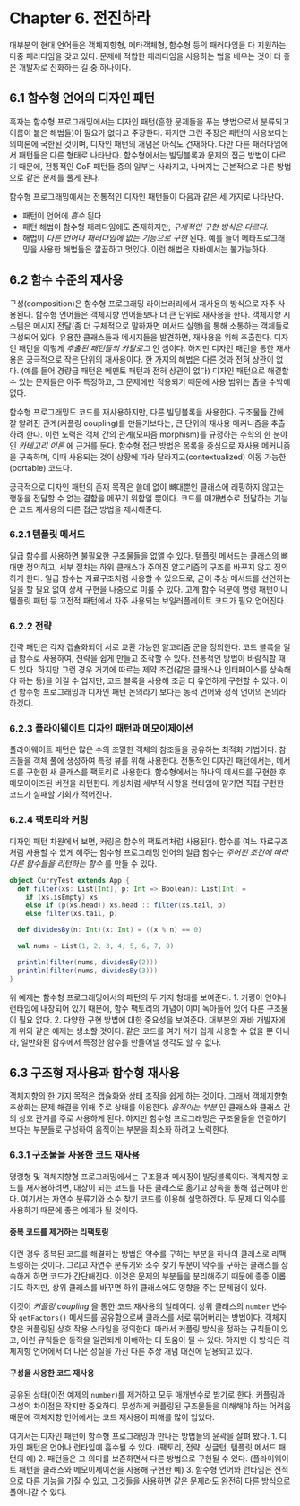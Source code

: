 # Chapter 6. 전진하라

대부분의 현대 언어들은 객체지향형, 메타객체형, 함수형 등의 패러다임을 다 지원하는 다중 패러다임을 갖고 있다. 문제에 적합한 패러다임을 사용하는 법을 배우는 것이 더 좋은 개발자로 진화하는 길 중 하나이다.

## 6.1 함수형 언어의 디자인 패턴

혹자는 함수형 프로그래밍에서는 디자인 패턴\(흔한 문제들을 푸는 방법으로서 분류되고 이름이 붙은 해법들\)이 필요가 없다고 주장한다. 하지만 그런 주장은 패턴의 사용보다는 의미론에 국한된 것이며, 디자인 패턴의 개념은 아직도 건재하다. 다만 다른 패러다임에서 패턴들은 다른 형태로 나타난다. 함수형에서는 빌딩블록과 문제의 접근 방법이 다르기 때문에, 전통적인 GoF 패턴들 중의 일부는 사라지고, 나머지는 근본적으로 다른 방법으로 같은 문제를 풀게 된다.

함수형 프로그래밍에서는 전통적인 디자인 패턴들이 다음과 같은 세 가지로 나타난다.

* 패턴이 언어에 _흡수_ 된다.
* 패턴 해법이 함수형 패러다임에도 존재하지만, _구체적인 구현 방식은 다르다._
* 해법이 _다른 언어나 패러다임에 없는 기능으로 구현_ 된다. 예를 들어 메타프로그래밍을 사용한 해법들은 깔끔하고 멋있다. 이런 해법은 자바에서는 불가능하다.

## 6.2 함수 수준의 재사용

구성\(composition\)은 함수형 프로그래밍 라이브러리에서 재사용의 방식으로 자주 사용된다. 함수형 언어들은 객체지향 언어들보다 더 큰 단위로 재사용을 한다. 객체지향 시스템은 메시지 전달\(좀 더 구체적으로 말하자면 메서드 실행\)을 통해 소통하는 객체들로 구성되어 있다. 유용한 클래스들과 메시지들을 발견하면, 재사용을 위해 추출한다. 디자인 패턴을 이렇게 _추출된 패턴들의 카탈로그_ 인 셈이다. 하지만 디자인 패턴을 통한 재사용은 궁극적으로 작은 단위의 재사용이다. 한 가지의 해법은 다른 것과 전혀 상관이 없다. \(예를 들어 경량급 패턴은 메멘토 패턴과 전혀 상관이 없다\) 디자인 패턴으로 해결할 수 있는 문제들은 아주 특정하고, 그 문제에만 적용되기 때문에 사용 범위는 좁을 수밖에 없다.

함수형 프로그래밍도 코드를 재사용하지만, 다른 빌딩블록을 사용한다. 구조물들 간에 잘 알려진 관계\(커플링 coupling\)를 만들기보다는, 큰 단위의 재사용 메커니즘을 추출하려 한다. 이런 노력은 객체 간의 관계\(모피즘 morphism\)를 규정하는 수학의 한 분야인 _카테고리 이론_ 에 근거를 둔다. 함수형 접근 방법은 목록을 중심으로 재사용 메커니즘을 구축하며, 이때 사용되는 것이 상황에 따라 달라지고\(contextualized\) 이동 가능한\(portable\) 코드다.

궁극적으로 디자인 패턴의 존재 목적은 쓸데 없이 뼈대뿐인 클래스에 래핑하지 않고는 행동을 전달할 수 없는 결함을 메꾸기 위함일 뿐이다. 코드를 매개변수로 전달하는 기능은 코드 재사용의 다른 접근 방법을 제시해준다.

### 6.2.1 템플릿 메서드

일급 함수를 사용하면 불필요한 구조물들을 없앨 수 있다. 템플릿 메서드는 클래스의 뼈대만 정의하고, 세부 절차는 하위 클래스가 주어진 알고리즘의 구조를 바꾸지 않고 정의하게 한다. 일급 함수는 자료구조처럼 사용할 수 있으므로, 굳이 추상 메서드를 선언하는 일을 할 필요 없이 상세 구현을 나중으로 미룰 수 있다. 고계 함수 덕분에 명령 패턴이나 템플릿 패턴 등 고전적 패턴에서 자주 사용되는 보일러플레이트 코드가 필요 업어진다.

### 6.2.2 전략

전략 패턴은 각자 캡슐화되어 서로 교환 가능한 알고리즘 군을 정의한다. 코드 블록을 일급 함수로 사용하여, 전략을 쉽게 만들고 조작할 수 있다. 전통적인 방법이 바람직할 때도 있다. 하지만 그런 경우 거기에 따르는 제약 조건\(같은 클래스나 인터페이스를 상속해야 하는 등\)을 어길 수 업지만, 코드 블록을 사용해 조금 더 유연하게 구현할 수 있다. 이건 함수형 프로그래밍과 디자인 패턴 논의라기 보다는 동적 언어와 정적 언어의 논의라 하겠다.

### 6.2.3 플라이웨이트 디자인 패턴과 메모이제이션

플라이웨이트 패턴은 많은 수의 조밀한 객체의 참조들을 공유하는 최적화 기법이다. 참조들을 객체 풀에 생성하여 특정 뷰를 위해 사용한다. 전통적인 디자인 패턴에서는, 메서드를 구현한 새 클래스를 팩토리로 사용한다. 함수형에서는 하나의 메서드를 구현한 후 메모아이즈된 버전을 리턴한다. 캐싱처럼 세부적 사항을 런타임에 맡기면 직접 구현한 코드가 실패할 기회가 적어진다.

### 6.2.4 팩토리와 커링

디자인 패턴 차원에서 보면, 커링은 함수의 팩토리처럼 사용된다. 함수를 여느 자료구조처럼 사용할 수 있게 해주는 함수형 프로그래밍 언어의 일급 함수는 _주어진 조건에 따라 다른 함수들을 리턴하는 함수_ 를 만들 수 있다.

```scala
object CurryTest extends App {
  def filter(xs: List[Int], p: Int => Boolean): List[Int] =
    if (xs.isEmpty) xs
    else if (p(xs.head)) xs.head :: filter(xs.tail, p)
    else filter(xs.tail, p)

  def dividesBy(n: Int)(x: Int) = ((x % n) == 0)

  val nums = List(1, 2, 3, 4, 5, 6, 7, 8)

  println(filter(nums, dividesBy(2)))
  println(filter(nums, dividesBy(3)))
}
```

위 예제는 함수형 프로그래밍에서의 패턴의 두 가지 형태를 보여준다. 1. 커링이 언어나 런타임에 내장되어 있기 때문에, 함수 팩토리의 개념이 이미 녹아들어 있어 다른 구조물이 필요 없다. 2. 다양한 구현 방법에 대한 중요성을 보여준다. 대부분의 자바 개발자에게 위와 같은 예제는 생소할 것이다. 같은 코드를 여기 저기 쉽게 사용할 수 없을 뿐 아니라, 일반화된 함수에서 특정한 함수를 만들어낼 생각도 할 수 없다.

## 6.3 구조형 재사용과 함수형 재사용

객체지향의 한 가지 목적은 캡슐화와 상태 조작을 쉽게 하는 것이다. 그래서 객체지향형 추상화는 문제 해결을 위해 주로 상태를 이용한다. _움직이는 부분_ 인 클래스와 클래스 간의 상호 관계를 주로 사용하게 된다. 하지만 함수형 프로그래밍은 구조물들을 연결하기보다는 부분들로 구성하여 움직이는 부분을 최소화 하려고 노력한다.

### 6.3.1 구조물을 사용한 코드 재사용

명령형 및 객체지향형 프로그래밍에서는 구조물과 메시징이 빌딩블록이다. 객체지향 코드를 재사용하려면, 대상이 되는 코드를 다른 클래스로 옮기고 상속을 통해 접근해야 한다. 여기서는 자연수 분류기와 소수 찾기 코드를 이용해 설명하겠다. 두 문제 다 약수를 사용하기 때문에 좋은 예제가 될 것이다.

#### 중복 코드를 제거하는 리팩토링

이런 경우 중복된 코드를 해결하는 방법은 약수를 구하는 부분을 하나의 클래스로 리팩토링하는 것이다. 그리고 자연수 분류기와 소수 찾기 부분이 약수를 구하는 클래스를 상속하게 하면 코드가 간단해진다. 이것은 문제의 부분들을 분리해주기 때문에 종종 이롭기도 하지만, 상위 클래스를 바꾸면 하위 클래스에도 영향을 주는 문제점이 있다.

이것이 _커플링 coupling_ 을 통한 코드 재사용의 일례이다. 상위 클래스의 `number` 변수와 `getFactors()` 메서드를 공유함으로써 클래스를 서로 묶어버리는 방법이다. 객체지향은 커플링된 상호 작용 스타일을 정의한다. 따라서 커플링 방식을 정하는 규칙들이 있고, 이런 규칙들은 동작을 일관되게 이해하는 데 도움이 될 수 있다. 하지만 이 방식은 객체지향 언어에서 더 나은 성질을 가진 다른 추상 개념 대신에 남용되고 있다.

#### 구성을 사용한 코드 재사용

공유된 상태\(이전 예제의 `number`\)를 제거하고 모두 매개변수로 받기로 한다. 커플링과 구성의 차이점은 작지만 중요하다. 무성하게 커플링된 구조물들을 이해해야 하는 어려움 때문에 객체지향 언어에서는 코드 재사용이 피해를 많이 입었다.

여기서는 디자인 패턴이 함수형 프로그래밍과 만나는 방법들의 윤곽을 살펴 봤다. 1. 디자인 패턴은 언어나 런타임에 흡수될 수 있다. \(팩토리, 전략, 싱글턴, 템플릿 메서드 패턴의 예\) 2. 패턴들은 그 의미를 보존하면서 다른 방법으로 구현될 수 있다. \(플라이웨이트 패턴을 클래스와 메모이제이션을 사용해 구현한 예\) 3. 함수형 언어와 런타임은 전적으로 다른 기능을 가질 수 있고, 그것들을 사용하면 같은 문제라도 완전히 다른 방식으로 풀어나갈 수 있다.

